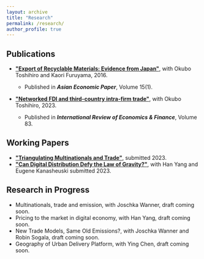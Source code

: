 ```yaml
---
layout: archive
title: "Research"
permalink: /research/
author_profile: true
---
```


## Publications

* [**"Export of Recyclable Materials: Evidence from Japan"**](https://doi.org/10.1162/ASEP_a_00414), with Okubo Toshihiro and Kaori Furuyama, 2016.
  * Published in ***Asian Economic Paper***, Volume 15(1). 

* [**"Networked FDI and third-country intra-firm trade"**](https://doi.org/10.1016/j.iref.2022.10.003), with Okubo Toshihiro, 2023.
  * Published in ***International Review of Economics & Finance***, Volume 83. 

## Working Papers

* [**"Triangulating Multinationals and Trade"**](http://yutawatabe.github.io/files/triangulation2023.pdf), submitted 2023.
* [**"Can Digital Distribution Defy the Law of Gravity?"**](http://yutawatabe.github.io/files/Gravity_in_Steam2023.pdf), with Han Yang and Eugene Kanasheuski submitted 2023.

## Research in Progress

* Multinationals, trade and emission, with Joschka Wanner, draft coming soon.
* Pricing to the market in digital economy, with Han Yang, draft coming soon.
* New Trade Models, Same Old Emissions?, with Joschka Wanner and Robin Sogala, draft coming soon.
* Geography of Urban Delivery Platform, with Ying Chen, draft coming soon.
